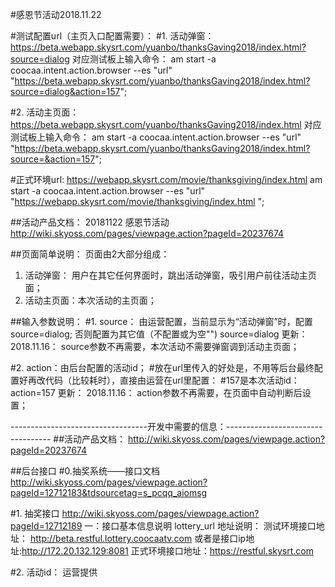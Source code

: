 #感恩节活动2018.11.22

#测试配置url（主页入口配置需要）：
#1. 活动弹窗：
https://beta.webapp.skysrt.com/yuanbo/thanksGaving2018/index.html?source=dialog
对应测试板上输入命令：
am start -a coocaa.intent.action.browser --es "url"  "https://beta.webapp.skysrt.com/yuanbo/thanksGaving2018/index.html?source=dialog&action=157";

#2. 活动主页面：
https://beta.webapp.skysrt.com/yuanbo/thanksGaving2018/index.html
对应测试板上输入命令：
am start -a coocaa.intent.action.browser --es "url"  "https://beta.webapp.skysrt.com/yuanbo/thanksGaving2018/index.html?source=&action=157";


#正式环境url:
https://webapp.skysrt.com/movie/thanksgiving/index.html 
am start -a coocaa.intent.action.browser --es "url"  "https://webapp.skysrt.com/movie/thanksgiving/index.html ";

##活动产品文档：
20181122 感恩节活动
http://wiki.skyoss.com/pages/viewpage.action?pageId=20237674

##页面简单说明：
页面由2大部分组成：
1. 活动弹窗： 用户在其它任何界面时，跳出活动弹窗，吸引用户前往活动主页面；
2. 活动主页面：本次活动的主页面；


##输入参数说明：
#1. source： 由运营配置，当前显示为“活动弹窗”时，配置source=dialog; 否则配置为其它值（不配置或为空"")
source=dialog 
更新：
2018.11.16： source参数不再需要，本次活动不需要弹窗调到活动主页面；

#2. action：由后台配置的活动id； 
#放在url里传入的好处是，不用等后台最终配置好再改代码（比较耗时），直接由运营在url里配置：
#157是本次活动id：
action=157
更新：
2018.11.16： action参数不再需要，在页面中自动判断后设置；

----------------------------------开发中需要的信息：----------------------------------
##活动产品文档：
http://wiki.skyoss.com/pages/viewpage.action?pageId=20237674

##后台接口
#0.抽奖系统——接口文档
http://wiki.skyoss.com/pages/viewpage.action?pageId=12712183&tdsourcetag=s_pcqq_aiomsg

#1. 抽奖接口
http://wiki.skyoss.com/pages/viewpage.action?pageId=12712189
	一：接口基本信息说明
	lottery_url 地址说明：
	测试环境接口地址： http://beta.restful.lottery.coocaatv.com
	    	或者是接口ip地址:http://172.20.132.129:8081
	正式环境接口地址：https://restful.skysrt.com 

#2. 活动id：
 运营提供
 